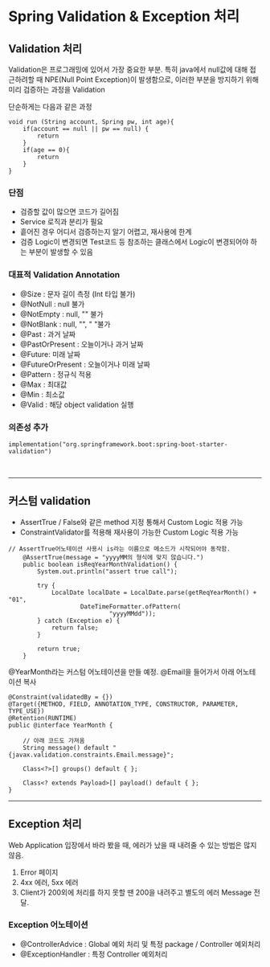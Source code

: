 # Spring Validation & Exception 처리

## Validation 처리

Validation은 프로그래밍에 있어서 가장 중요한 부분. 특히 java에서 null값에 대해 접근하려할 때 NPE(Null Point Exception)이 발생함으로, 이러한
부분을 방지하기 위해 미리 검증하는 과정을 Validation

단순하게는 다음과 같은 과정

```
void run (String account, Spring pw, int age){
    if(account == null || pw == null) {
        return
    }
    if(age == 0){
        return
    }
}
```

### 단점

- 검증할 값이 많으면 코드가 길어짐
- Service 로직과 분리가 필요
- 흩어진 경우 어디서 검증하는지 알기 어렵고, 재사용에 한계
- 검증 Logic이 변경되면 Test코드 등 참조하는 클래스에서 Logic이 변경되어야 하는 부분이 발생할 수 있음

### 대표적 Validation Annotation

- @Size : 문자 길이 측정 (Int 타입 불가)
- @NotNull : null 불가
- @NotEmpty : null, "" 불가
- @NotBlank : null, "", " "불가
- @Past : 과거 날짜
- @PastOrPresent : 오늘이거나 과거 날짜
- @Future: 미래 날짜
- @FutureOrPresent : 오늘이거나 미래 날짜
- @Pattern : 정규식 적용
- @Max : 최대값
- @Min : 최소값
- @Valid : 해당 object validation 실행

### 의존성 추가

 ```
 implementation("org.springframework.boot:spring-boot-starter-validation")
 ```

<br>

-----

## 커스텀 validation

- AssertTrue / False와 같은 method 지정 통해서 Custom Logic 적용 가능
- ConstraintValidator를 적용해 재사용이 가능한 Custom Logic 적용 가능

```
// AssertTrue어노테이션 사용시 is라는 이름으로 메소드가 시작되어야 동작함.
    @AssertTrue(message = "yyyyMM의 형식에 맞지 않습니다.")
    public boolean isReqYearMonthValidation() {
        System.out.println("assert true call");

        try {
            LocalDate localDate = LocalDate.parse(getReqYearMonth() + "01",
                    DateTimeFormatter.ofPattern(
                            "yyyyMMdd"));
        } catch (Exception e) {
            return false;
        }

        return true;
    }

```

@YearMonth라는 커스텀 어노테이션을 만들 예정. @Email을 들어가서 아래 어노테이션 복사

```
@Constraint(validatedBy = {})
@Target({METHOD, FIELD, ANNOTATION_TYPE, CONSTRUCTOR, PARAMETER, TYPE_USE})
@Retention(RUNTIME)
public @interface YearMonth {

    // 아래 코드도 가져옴
	String message() default "{javax.validation.constraints.Email.message}";

	Class<?>[] groups() default { };

	Class<? extends Payload>[] payload() default { };
}

```

-------

## Exception 처리

Web Application 입장에서 바라 봤을 때, 에러가 났을 때 내려줄 수 있는 방법은 많지 않음.

1. Error 페이지
2. 4xx 에러, 5xx 에러
3. Client가 200외에 처리를 하지 못할 땐 200을 내려주고 별도의 에러 Message 전달.

### Exception 어노테이션

- @ControllerAdvice : Global 예외 처리 및 특정 package / Controller 예외처리
- @ExceptionHandler : 특정 Controller 예외처리
